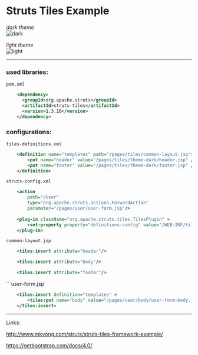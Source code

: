 # Struts Tiles Example

*dark theme*  
![dark](https://user-images.githubusercontent.com/32627919/34645574-b4d40c00-f338-11e7-9be2-cdd3ddfc0e04.PNG)

*light theme*  
![light](https://user-images.githubusercontent.com/32627919/34645575-b7464296-f338-11e7-8812-48f28a4cd48e.PNG)

___


### used libraries:

`pom.xml`  
```xml
	<dependency>
      <groupId>org.apache.struts</groupId>
	  <artifactId>struts-tiles</artifactId>
      <version>1.3.10</version>
    </dependency>
```

### configurations:

`tiles-definitions.xml`  
```xml
	<definition name="templates" path="/pages/tiles/common-layout.jsp">
		<put name="header" value="/pages/tiles/theme-dark/header.jsp" />
		<put name="footer" value="/pages/tiles/theme-dark/footer.jsp" />
	</definition>
```

`struts-config.xml`  
```xml
	<action
		path="/User"
		type="org.apache.struts.actions.ForwardAction"
		parameter="/pages/user/user-form.jsp"/>
			
	<plug-in className="org.apache.struts.tiles.TilesPlugin" >
		<set-property property="definitions-config" value="/WEB-INF/tiles-definitions.xml"/>
	</plug-in>
```

`common-layout.jsp`  
```xml
	<tiles:insert attribute="header"/>

	<tiles:insert attribute="body"/> 

	<tiles:insert attribute="footer"/>
```

```user-form.jsp`  
```xml
	<tiles:insert definition="templates" >
		<tiles:put name="body" value="/pages/user/body/user-form-body.jsp" />
	</tiles:insert>
```

___

Links:

http://www.mkyong.com/struts/struts-tiles-framework-example/

https://getbootstrap.com/docs/4.0/